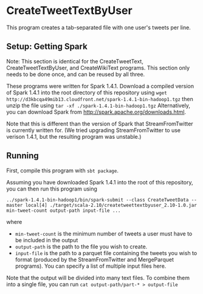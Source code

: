 # CreateTweetTextByUser

This program creates a tab-separated file with one user's tweets per line.

## Setup: Getting Spark

Note: This section is identical for the CreateTweetText, CreateTweetTextByUser, and CreateWikiText programs. This section only needs to be done once, and can be reused by all three.

These programs were written for Spark 1.4.1. Download a compiled version of Spark 1.4.1 into the root directory of this repository using `wget http://d3kbcqa49mib13.cloudfront.net/spark-1.4.1-bin-hadoop1.tgz` then unzip the file using `tar -xf ./spark-1.4.1-bin-hadoop1.tgz`       Alternatively, you can download Spark from http://spark.apache.org/downloads.html.

Note that this is different than the version of Spark that StreamFromTwitter is currently written for. (We tried upgrading StreamFromTwitter to use verison 1.4.1, but the resulting program was unstable.)

## Running

First, compile this program with `sbt package`.

Assuming you have downloaded Spark 1.4.1 into the root of this repository, you can then run this program using

`../spark-1.4.1-bin-hadoop1/bin/spark-submit --class CreateTweetData -- master local[4] ./target/scala-2.10/createtweettextbyuser_2.10-1.0.jar min-tweet-count output-path input-file ...`

where

* `min-tweet-count` is the minimum number of tweets a user must have to be included in the output
* `output-path` is the path to the file you wish to create.
* `input-file` is the path to a parquet file containing the tweets you wish to format (produced by the StreamFromTwitter and MergeParquet  programs). You can specify a list of multiple input files here.

Note that the output will be divided into many text files. To combine them into a single file, you can run `cat output-path/part-* > output-file`
